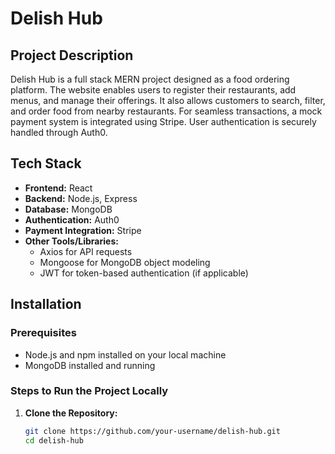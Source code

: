 # Delish Hub

## Project Description

Delish Hub is a full stack MERN project designed as a food ordering platform. The website enables users to register their restaurants, add menus, and manage their offerings. It also allows customers to search, filter, and order food from nearby restaurants. For seamless transactions, a mock payment system is integrated using Stripe. User authentication is securely handled through Auth0.

## Tech Stack

- **Frontend:** React
- **Backend:** Node.js, Express
- **Database:** MongoDB
- **Authentication:** Auth0
- **Payment Integration:** Stripe
- **Other Tools/Libraries:**
  - Axios for API requests
  - Mongoose for MongoDB object modeling
  - JWT for token-based authentication (if applicable)

## Installation

### Prerequisites

- Node.js and npm installed on your local machine
- MongoDB installed and running

### Steps to Run the Project Locally

1. **Clone the Repository:**

   ```bash
   git clone https://github.com/your-username/delish-hub.git
   cd delish-hub
   ```
